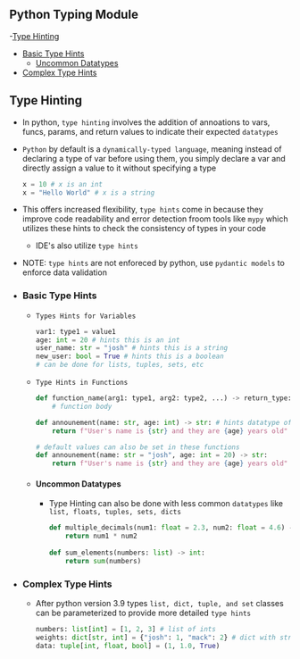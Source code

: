 ## Python Typing Module
-[Type Hinting](#type-hinting)
  - [Basic Type Hints](#basic-type-hints)
    - [Uncommon Datatypes](#uncommon-datatypes)
  - [Complex Type Hints](#complex-type-hints)

## Type Hinting
* In python, `type hinting` involves the addition of annoations to vars, funcs, params, and return values to indicate their expected `datatypes`
* `Python` by default is a `dynamically-typed language`, meaning instead of declaring a type of var before using them, you simply declare a var and directly assign a value to it without specifying a type
  
  ```python
  x = 10 # x is an int
  x = "Hello World" # x is a string
  ```

* This offers increased flexibility, `type hints` come in because they improve code readability and error detection froom tools like `mypy` which utilizes these hints to check the consistency of types in your code
  - IDE's also utilize `type hints`
* NOTE: `type hints` are not enforeced by python, use `pydantic models` to enforce data validation

- ### Basic Type Hints
  * `Types Hints for Variables`
    
    ```python
    var1: type1 = value1
    age: int = 20 # hints this is an int
    user_name: str = "josh" # hints this is a string
    new_user: bool = True # hints this is a boolean
    # can be done for lists, tuples, sets, etc
    ```

  * `Type Hints in Functions`

    ```python
    def function_name(arg1: type1, arg2: type2, ...) -> return_type:
        # function body

    def announement(name: str, age: int) -> str: # hints datatype of params and hints that this function will return a string
        return f"User's name is {str} and they are {age} years old"

    # default values can also be set in these functions
    def announement(name: str = "josh", age: int = 20) -> str:
        return f"User's name is {str} and they are {age} years old"
    ```

  - #### Uncommon Datatypes
    * Type Hinting can also be done with less common `datatypes` like `list, floats, tuples, sets, dicts`
    
      ```python
      def multiple_decimals(num1: float = 2.3, num2: float = 4.6) -> float:
          return num1 * num2
 
      def sum_elements(numbers: list) -> int:
          return sum(numbers)
      ```

- ### Complex Type Hints
  * After python version 3.9 types `list, dict, tuple, and set` classes can be parameterized to provide more detailed `type hints`

    ```python
    numbers: list[int] = [1, 2, 3] # list of ints
    weights: dict[str, int] = {"josh": 1, "mack": 2} # dict with string keys and int values
    data: tuple[int, float, bool] = (1, 1.0, True)
    ```
